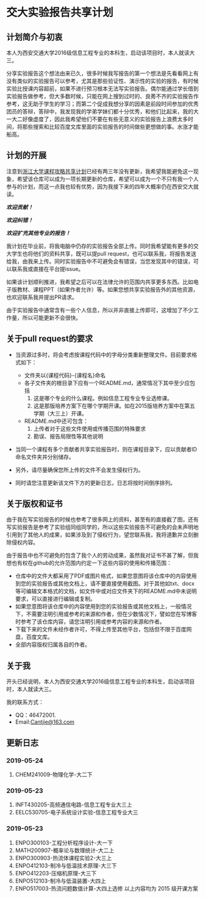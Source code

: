 ﻿# 交大实验报告共享计划

## 计划简介与初衷

本人为西安交通大学2016级信息工程专业的本科生，启动该项目时，本人就读大三。

分享实验报告这个想法由来已久，很多时候我写报告的第一个想法是先看看网上有没有类似的实验报告可以参考，尤其是那些验证性、演示性的实验的报告，有时候实验比授课内容超前，如果不进行预习根本无法写实验报告。偶尔能通过学长借到实验报告做参考，但大多数时候，只能在网上搜到过时的、良莠不齐的实验报告作参考，这无助于学生的学习；而第二个促成我想分享的因素是前段时间参加的优秀团员的答辩，答辩中，我发现我的学弟学妹们都十分优秀，和他们比起来，我的大一大二好像虚度了，因此我希望他们不要在有些无意义的实验报告上浪费太多时间，将那些搜索和比较百度文库里面的实验报告的时间做些更想做的事。水涨才能船高。


## 计划的开展

注意到[浙江大学课程攻略共享计划](https://github.com/cantjie/zju-icicles)已经有两三年没有更新，我希望我能避免这一现象，希望该仓库可以成为一项长期更新的仓库，希望可以成为一个不只有我一个人参与的计划，而这一点我也较有优势，因为我接下来的四年大概率仍在西安交大就读。

***欢迎贡献！*** 

***欢迎纠错！***

***欢迎扩充其他专业的报告！***

我计划在毕业前，将我电脑中仍存的实验报告全部上传。同时我希望能有更多的交大学生也将他们的资料共享，既可以提pull request，也可以联系我，将报告发送给我，由我来上传。同时实验报告中不可避免会有错误，当您发现其中的错误，可以联系我或直接在平台提issue。

如果该计划顺利推进，我希望之后可以在法律允许的范围内共享更多东西。比如电子版教材、课程PPT（如果作者允许）等。如果您想共享实验报告外的其他资源，也欢迎联系我并提出PR请求。

由于实验报告中通常含有一些个人信息，所以并非直接上传即可，这增加了不少工作量，所以可能更新不会很快。


## 关于pull request的要求

* 当资源过多时，将会考虑按课程代码中的字母分类重新整理文件。目前要求格式如下：
	* 文件夹以{课程代码}-{课程名}命名
	* 各子文件夹的根目录下应有一个README.md，通常情况下其中至少应包括
		1. 这是哪个专业的什么课程。例如信息工程专业专业选修课。
		2. 这是那版培养方案下在哪个学期开课。如在2015版培养方案中在第五学期（大三上）开课。
	* README.md中还可包含：
		1. 上传者对于这些文件使用或传播范围的特殊要求
		2. 勘误、报告局限性等其他说明

* 当同一个课程有多个贡献者共享实验报告时，则在课程目录下，应以贡献者ID命名文件夹并分别储存。

* 另外，请尽量确保您所上传的文件不会发生侵权行为。

* 同时请您注意更新该文件下方的更新日志，日志将按时间倒序排列。


## 关于版权和证书
由于我在写实验报告的时候也参考了很多网上的资料，甚至有的直接截了图，还有写实验报告是参考了实验组同组同学的，所以这些实验报告不可避免的会未声明地引用到了其他人的成果，如果涉及到了侵权行为，望您联系我，我将道歉并立刻删除侵权内容。

由于报告中也不可避免的包含了我个人的劳动成果，虽然我对证书不甚了解，但我想也有权在github的允许范围内约定一下这些内容的使用和传播范围：
* 仓库中的文件大都采用了PDF或图片格式，如果您意图将该仓库中的内容使用到您的实验报告或其他文档上，请不要直接使用截图。对于其他如txt、docx等可编辑文本格式的文档，如文件中或对应文件夹下的README.md中未说明要求，可以直接进行编辑或复制。
* 如果您意图将该仓库中的内容使用到您的实验报告或其他文档上，一般情况下，不需要注明引用或参考的来源和作者，但在少数情况下，譬如您在写博客时参考了该仓库内容，请您注明引用或参考内容的来源和作者。
* 下载下来的文件未经作者许可，不得上传至其他平台，包括但不限于百度网盘，百度文库。
* 全部内容版权归属各自的作者。

## 关于我

开头已经说明，本人为西安交通大学2016级信息工程专业的本科生，启动该项目时，本人就读大三。

我的联系方式：

* QQ：46472001.
* Email:[Cantjie@163.com](mailto:cantjie@163.com)


## 更新日志

### 2019-05-24   
   
1. CHEM241009-物理化学-大二下   

### 2019-05-23

1. INFT430205-高频通信电路-信息工程专业大三上
2. EELC530705-电子系统设计实验-信息工程专业大三

### 2019-05-23

1. ENPO300103-工程分析程序设计-大一下
1. MATH200907-概率论与数理统计-大二上
1. ENPO300903-热流体课程实验2-大三上
1. ENPO412103-制冷与低温技术原理-大三下
1. ENPO412203-压缩机原理-大三下
1. ENPO512103-制冷与低温装置-大四上
1. ENPO517003-热流问题数值计算-大四上选修
以上内容均为 2015 级开课方案

